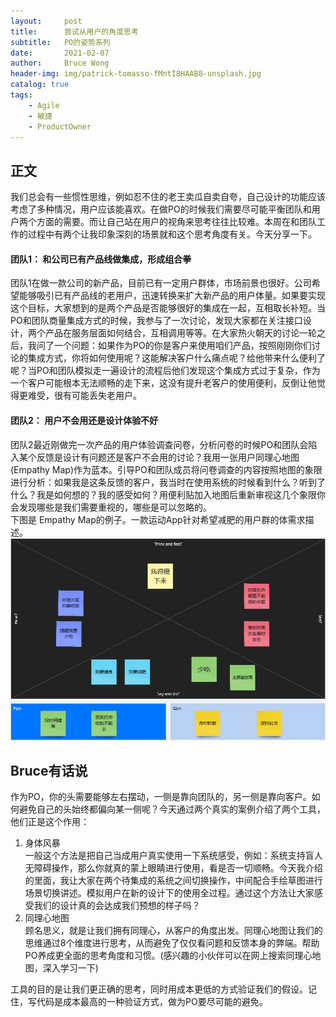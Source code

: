 ```yaml
---
layout:     post
title:      尝试从用户的角度思考
subtitle:   PO的姿势系列
date:       2021-02-07
author:     Bruce Wong
header-img: img/patrick-tomasso-fMntI8HAAB8-unsplash.jpg  
catalog: true
tags:
    - Agile
    - 敏捷
    - ProductOwner
---
```


## 正文  

我们总会有一些惯性思维，例如忍不住的老王卖瓜自卖自夸，自己设计的功能应该考虑了多种情况，用户应该能喜欢。在做PO的时候我们需要尽可能平衡团队和用户两个方面的需要。而让自己站在用户的视角来思考往往比较难。本周在和团队工作的过程中有两个让我印象深刻的场景就和这个思考角度有关。今天分享一下。

#### 团队1： 和公司已有产品线做集成，形成组合拳  
团队1在做一款公司的新产品，目前已有一定用户群体，市场前景也很好。公司希望能够吸引已有产品线的老用户，迅速转换来扩大新产品的用户体量。如果要实现这个目标，大家想到的是两个产品是否能够很好的集成在一起，互相取长补短。当PO和团队商量集成方式的时候，我参与了一次讨论，发现大家都在关注接口设计，两个产品在服务层面如何结合，互相调用等等。在大家热火朝天的讨论一轮之后，我问了一个问题：如果作为PO的你是客户来使用咱们产品，按照刚刚你们讨论的集成方式，你将如何使用呢？这能解决客户什么痛点呢？给他带来什么便利了呢？当PO和团队模拟走一遍设计的流程后他们发现这个集成方式过于复杂，作为一个客户可能根本无法顺畅的走下来，这没有提升老客户的使用便利，反倒让他觉得更难受，很有可能丢失老用户。

#### 团队2： 用户不会用还是设计体验不好  
团队2最近刚做完一次产品的用户体验调查问卷，分析问卷的时候PO和团队会陷入某个反馈是设计有问题还是客户不会用的讨论？我用一张用户同理心地图(Empathy Map)作为蓝本。引导PO和团队成员将问卷调查的内容按照地图的象限进行分析：如果我是这条反馈的客户，我当时在使用系统的时候看到什么？听到了什么？我是如何想的？我的感受如何？用便利贴加入地图后重新审视这几个象限你会发现哪些是我们需要重视的，哪些是可以忽略的。  
下图是 Empathy Map的例子。一款运动App针对希望减肥的用户群的体需求描述。
![DefinitionOfReady_Pre](/img/scrum/empathy_map.png)

##  Bruce有话说   
作为PO，你的头需要能够左右摆动，一侧是靠向团队的，另一侧是靠向客户。如何避免自己的头始终都偏向某一侧呢？今天通过两个真实的案例介绍了两个工具，他们正是这个作用：  
1. 身体风暴  
    一般这个方法是把自己当成用户真实使用一下系统感受，例如：系统支持盲人无障碍操作，那么你就真的蒙上眼睛进行使用，看是否一切顺畅。今天我介绍的里面，我让大家在两个待集成的系统之间切换操作，中间配合手绘草图进行场景切换讲述。模拟用户在新的设计下的使用全过程。通过这个方法让大家感受我们的设计真的会达成我们预想的样子吗？
2. 同理心地图  
    顾名思义，就是让我们拥有同理心，从客户的角度出发。同理心地图让我们的思维通过8个维度进行思考，从而避免了仅仅看问题和反馈本身的弊端。帮助PO养成更全面的思考角度和习惯。(感兴趣的小伙伴可以在网上搜索同理心地图，深入学习一下)

工具的目的是让我们更正确的思考，同时用成本更低的方式验证我们的假设。记住，写代码是成本最高的一种验证方式，做为PO要尽可能的避免。
